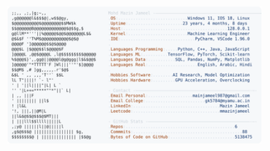 <picture>
  <source srcset="https://raw.githubusercontent.com/mmazinjameel/mmazinjameel/main/dark_mode.svg?v=1741846450" media="(prefers-color-scheme: dark)">
  <img src="https://raw.githubusercontent.com/mmazinjameel/mmazinjameel/main/light_mode.svg?v=1741846450">
</picture>
